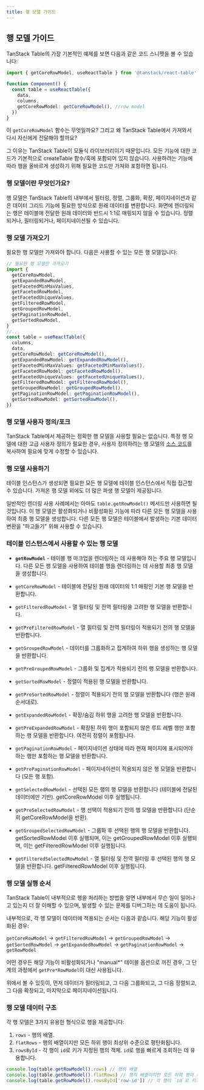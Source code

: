 ```yaml
---
title: 행 모델 가이드
---
```


## 행 모델 가이드

TanStack Table의 가장 기본적인 예제를 보면 다음과 같은 코드 스니펫을 볼 수 있습니다:

```ts
import { getCoreRowModel, useReactTable } from '@tanstack/react-table'

function Component() {
  const table = useReactTable({
    data,
    columns,
    getCoreRowModel: getCoreRowModel(), //row model
  })
}
```

이 `getCoreRowModel` 함수는 무엇일까요? 그리고 왜 TanStack Table에서 가져와서 다시 자신에게 전달해야 할까요?

그 이유는 TanStack Table이 모듈식 라이브러리이기 때문입니다. 모든 기능에 대한 코드가 기본적으로 createTable 함수/훅에 포함되어 있지 않습니다. 사용하려는 기능에 따라 행을 올바르게 생성하기 위해 필요한 코드만 가져와 포함하면 됩니다.

### 행 모델이란 무엇인가요?

행 모델은 TanStack Table의 내부에서 필터링, 정렬, 그룹화, 확장, 페이지네이션과 같은 데이터 그리드 기능에 필요한 방식으로 원래 데이터를 변환합니다. 화면에 렌더링되는 행은 테이블에 전달한 원래 데이터와 반드시 1:1로 매핑되지 않을 수 있습니다. 정렬되거나, 필터링되거나, 페이지네이션될 수 있습니다.

### 행 모델 가져오기

필요한 행 모델만 가져와야 합니다. 다음은 사용할 수 있는 모든 행 모델입니다:

```ts
// 필요한 행 모델만 가져오기
import {
  getCoreRowModel,
  getExpandedRowModel,
  getFacetedMinMaxValues,
  getFacetedRowModel,
  getFacetedUniqueValues,
  getFilteredRowModel,
  getGroupedRowModel,
  getPaginationRowModel,
  getSortedRowModel,
}
//...
const table = useReactTable({
  columns,
  data,
  getCoreRowModel: getCoreRowModel(),
  getExpandedRowModel: getExpandedRowModel(),
  getFacetedMinMaxValues: getFacetedMinMaxValues(),
  getFacetedRowModel: getFacetedRowModel(),
  getFacetedUniqueValues: getFacetedUniqueValues(),
  getFilteredRowModel: getFilteredRowModel(),
  getGroupedRowModel: getGroupedRowModel(),
  getPaginationRowModel: getPaginationRowModel(),
  getSortedRowModel: getSortedRowModel(),
})
```

### 행 모델 사용자 정의/포크

TanStack Table에서 제공하는 정확한 행 모델을 사용할 필요는 없습니다. 특정 행 모델에 대한 고급 사용자 정의가 필요한 경우, 사용자 정의하려는 행 모델의 [소스 코드](https://github.com/TanStack/table/tree/main/packages/table-core/src/utils)를 복사하여 필요에 맞게 수정할 수 있습니다.

### 행 모델 사용하기

테이블 인스턴스가 생성되면 필요한 모든 행 모델에 테이블 인스턴스에서 직접 접근할 수 있습니다. 가져온 행 모델 외에도 더 많은 파생 행 모델이 제공됩니다.

일반적인 렌더링 사용 사례에서는 아마도 `table.getRowModel()` 메서드만 사용하면 될 것입니다. 이 행 모델은 활성화되거나 비활성화된 기능에 따라 다른 모든 행 모델을 사용하여 최종 행 모델을 생성합니다. 다른 모든 행 모델은 테이블에서 발생하는 기본 데이터 변환을 "파고들기" 위해 사용할 수 있습니다.

### 테이블 인스턴스에서 사용할 수 있는 행 모델

- **`getRowModel`** - 테이블 행 마크업을 렌더링하는 데 사용해야 하는 주요 행 모델입니다. 다른 모든 행 모델을 사용하여 테이블 행을 렌더링하는 데 사용할 최종 행 모델을 생성합니다.

- `getCoreRowModel` - 테이블에 전달된 원래 데이터의 1:1 매핑인 기본 행 모델을 반환합니다.

- `getFilteredRowModel` - 열 필터링 및 전역 필터링을 고려한 행 모델을 반환합니다.
- `getPreFilteredRowModel` - 열 필터링 및 전역 필터링이 적용되기 전의 행 모델을 반환합니다.

- `getGroupedRowModel` - 데이터를 그룹화하고 집계하여 하위 행을 생성하는 행 모델을 반환합니다.
- `getPreGroupedRowModel` - 그룹화 및 집계가 적용되기 전의 행 모델을 반환합니다.

- `getSortedRowModel` - 정렬이 적용된 행 모델을 반환합니다.
- `getPreSortedRowModel` - 정렬이 적용되기 전의 행 모델을 반환합니다 (행은 원래 순서대로).

- `getExpandedRowModel` - 확장/숨김 하위 행을 고려한 행 모델을 반환합니다.
- `getPreExpandedRowModel` - 확장된 하위 행이 포함되지 않은 루트 레벨 행만 포함하는 행 모델을 반환합니다. 여전히 정렬이 포함됩니다.

- `getPaginationRowModel` - 페이지네이션 상태에 따라 현재 페이지에 표시되어야 하는 행만 포함하는 행 모델을 반환합니다.
- `getPrePaginationRowModel` - 페이지네이션이 적용되지 않은 행 모델을 반환합니다 (모든 행 포함).

- `getSelectedRowModel` - 선택된 모든 행의 행 모델을 반환합니다 (테이블에 전달된 데이터에만 기반). getCoreRowModel 이후 실행됩니다.
- `getPreSelectedRowModel` - 행 선택이 적용되기 전의 행 모델을 반환합니다 (단순히 getCoreRowModel을 반환).
- `getGroupedSelectedRowModel` - 그룹화 후 선택된 행의 행 모델을 반환합니다. getSortedRowModel 이후 실행되며, 이는 getGroupedRowModel 이후 실행되며, 이는 getFilteredRowModel 이후 실행됩니다.
- `getFilteredSelectedRowModel` - 열 필터링 및 전역 필터링 후 선택된 행의 행 모델을 반환합니다. getFilteredRowModel 이후 실행됩니다.

### 행 모델 실행 순서

TanStack Table이 내부적으로 행을 처리하는 방법을 알면 내부에서 무슨 일이 일어나고 있는지 더 잘 이해할 수 있으며, 발생할 수 있는 문제를 디버그하는 데 도움이 됩니다.

내부적으로, 각 행 모델이 데이터에 적용되는 순서는 다음과 같습니다. 해당 기능이 활성화된 경우:

`getCoreRowModel` -> `getFilteredRowModel` -> `getGroupedRowModel` -> `getSortedRowModel` -> `getExpandedRowModel` -> `getPaginationRowModel` -> `getRowModel`

어떤 경우든 해당 기능이 비활성화되거나 "manual*" 테이블 옵션으로 꺼진 경우, 그 단계의 과정에서 `getPre*RowModel`이 대신 사용됩니다.

위에서 볼 수 있듯이, 먼저 데이터가 필터링되고, 그 다음 그룹화되고, 그 다음 정렬되고, 그 다음 확장되고, 마지막으로 페이지네이션됩니다.

### 행 모델 데이터 구조

각 행 모델은 3가지 유용한 형식으로 행을 제공합니다:

1. `rows` - 행의 배열.
2. `flatRows` - 행의 배열이지만 모든 하위 행이 최상위 수준으로 평탄화됩니다.
3. `rowsById` - 각 행이 `id`로 키가 지정된 행의 객체. `id`로 행을 빠르게 조회하는 데 유용합니다.

```ts
console.log(table.getRowModel().rows) // 행의 배열
console.log(table.getRowModel().flatRows) // 행의 배열이지만 모든 하위 행이 최상위 수준으로 평탄화됩니다.
console.log(table.getRowModel().rowsById['row-id']) // 각 행이 `id`로 키가 지정된 행의 객체
```